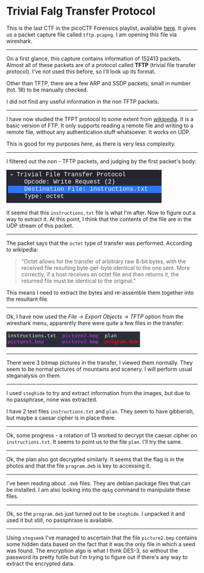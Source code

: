 # Trivial Falg Transfer Protocol

This is the last CTF in the picoCTF Forensics playlist, available [here](https://play.picoctf.org/playlists/16?m=130). It gives us a packet capture file called `tftp.pcapng`. I am opening this file via wireshark.

---

On a first glance, this capture contains information of 152413 packets. Almost all of these packets are of a protocol called **TFTP** (trivial file transfer protocol). I've not used this before, so I'll look up its format.

Other than TFTP, there are a few ARP and SSDP packets, small in number (tot. 18) to be manually checked.

I did not find any useful information in the non TFTP packets.

---

I have now studied the TFPT protocol to some extent from [wikipedia](https://en.wikipedia.org/wiki/Trivial_File_Transfer_Protocol). It is a basic version of FTP. It only supports reading a remote file and writing to a remote file, without any authentication stuff whatsoever. It works on UDP.

This is good for my purposes here, as there is very less complexity.

---

I filtered out the non - TFTP packets, and judging by the first packet's body:

![TFTP Headers of the first TFTP packet](./tftp_packet_1.png)

It seems that this `instructions.txt` file is what I'm after. Now to figure out a way to extract it. At this point, I think that the contents of the file are in the UDP stream of this packet.

---

The packet says that the `octet` type of transfer was performed. According to wikipedia:

> "Octet allows for the transfer of arbitrary raw 8-bit bytes, with the received file resulting byte-per-byte identical to the one sent. More correctly, if a host receives an octet file and then returns it, the returned file must be identical to the original."

This means I need to extract the bytes and re-assemble them together into the resultant file.

---

Ok, I have now used the _File -> Export Objects -> TFTP_ option from the wireshark menu, apparently there were quite a few files in the transfer:

![The files extracted from the packet capture](./files_in_capture.png)

---

There were 3 bitmap pictures in the transfer, I viewed them normally. They seem to be normal pictures of mountains and scenery. I will perform usual steganalysis on them.

---

I used `steghide` to try and extract information from the images, but due to no passphrase, none was extracted.

I have 2 text files `instructions.txt` and `plan`. They seem to have gibberish, but maybe a caesar cipher is in place there.

---

Ok, some progress - a rotation of 13 worked to decrypt the caesar cipher on `instructions.txt`. It seems to point us to the file `plan`. I'll try the same.

---

Ok, the plan also got decrypted similarly. It seems that the flag is in the photos and that the file `program.deb` is key to accessing it.

---

I've been reading about `.deb` files. They are debian package files that can be installed. I am also looking into the `dpkg` command to manipulate these files.

---

Ok, so the `program.deb` just turned out to be `steghide`. I unpacked it and used it but still, no passphrase is available.

---

Using `stegseek` I've managed to ascertain that the file `picture2.bmp` contains some hidden data based on the fact that it was the only file in which a seed was found. The encryption algo is what I think DES-3, so without the password its pretty futile but I'm trying to figure out if there's any way to extract the encrypted data.
